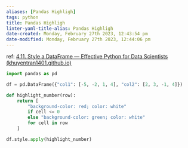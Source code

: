 ```yaml
---
aliases: [Pandas Highligh]
tags: python 
title: Pandas Highligh
linter-yaml-title-alias: Pandas Highligh
date-created: Monday, February 27th 2023, 12:43:54 pm
date-modified: Monday, February 27th 2023, 12:44:06 pm
---
```


ref: [4.11. Style a DataFrame — Effective Python for Data Scientists (khuyentran1401.github.io)](https://khuyentran1401.github.io/Efficient_Python_tricks_and_tools_for_data_scientists/Chapter3/style_dataframe.html)

```python
import pandas as pd 

df = pd.DataFrame({"col1": [-5, -2, 1, 4], "col2": [2, 3, -1, 4]})

def highlight_number(row):
    return [
        "background-color: red; color: white"
        if cell <= 0
        else "background-color: green; color: white"
        for cell in row
    ]

df.style.apply(highlight_number)
```